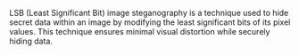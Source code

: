 LSB (Least Significant Bit) image steganography is a technique used to hide secret data within an 
image by modifying the least significant bits of its pixel values. This technique ensures minimal 
visual distortion while securely hiding data.
